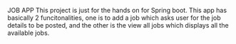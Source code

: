 JOB APP 
This project is just for the hands on for Spring boot.
This app has basically 2 funcitonalities, one is to add a job which asks user for the job details to be posted, and the other is the view all jobs which displays all the available jobs.
